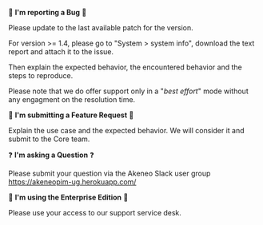:bug: **I'm reporting a Bug** :bug:

Please update to the last available patch for the version.

For version >= 1.4, please go to "System > system info", download the text report and attach it to the issue.

Then explain the expected behavior, the encountered behavior and the steps to reproduce.

Please note that we do offer support only in a "_best effort_" mode without any engagment on the resolution time.

:wrench: **I'm submitting a Feature Request** :wrench:

Explain the use case and the expected behavior. We will consider it and submit to the Core team.

:question: **I'm asking a Question** :question:

Please submit your question via the Akeneo Slack user group https://akeneopim-ug.herokuapp.com/

:paperclip: **I'm using the Enterprise Edition** :paperclip:

Please use your access to our support service desk.
